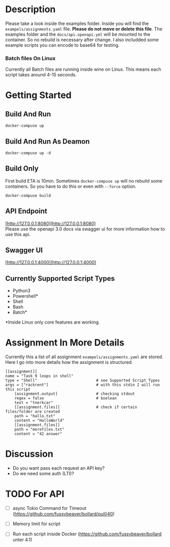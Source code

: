 # Description

Please take a look inside the examples folder. Inside you will find the ```exampels/assignments.yaml``` file. **Please do not move or delete this file**. 
The examples folder and the ```docs/api.openapi.yml``` will be mounted to the container. So no rebuild is necessary after change.
I also includded some example scripts you can encode to base64 for testing.  
### Batch files On Linux
Currently all Batch files are running inside wine on Linux. This means each script takes around 4-15 seconds.

# Getting Started
## Build And Run
```
docker-compuse up
```
## Build And Run As Deamon
```
docker-compuse up -d
```
## Build Only
First build ETA is 10min.
Sometimes ```docker-compuse up``` will no rebuild some containers. So you have to do this or even with ``` --force ``` option.
```
docker-compuse build
```
## API Endpoint
[http://127.0.0.1:8080](http://127.0.0.1:8080)  
Please use the openapi 3.0 docs via swagger ui for more information how to use this api.
## Swagger UI
[http://127.0.0.1:4000](http://127.0.0.1:4000)

## Currently Supported Script Types
- Python3
- Powershell*
- Shell
- Bash
- Batch* 

*Inside Linux only core features are working.

# Assignment In More Details
Currently this a list of all assignment ```exampels/assignments.yaml``` are stored.
Here I go into more details how the assignment is structured.

```
[[assignment]]
name = "Task 9 loops in shell" 
type = "Shell"                          # see Supported Script Types 
args = ["rackrent"]                     # with this stdin I will run this script
    [assignment.output]                 # checking stdout
    regex = false                       # boolean
    text = "tnerkcar"
    [[assignment.files]]                # check if certain files/folder are created
    path = "hallo.txt"
    content = "HalloWorld"
    [[assignment.files]]
    path = "morefiles.txt"
    content = "42 answer"

```


# Discussion

- Do you want pass each request an API key?
- Do we need some auth (LTI)?

# TODO For API
- [ ]  async Tokio Command for Timeout (https://github.com/fussybeaver/bollard/pull/40) 
- [ ] Memory limit for script
- [ ] Run each script iniside Docker (https://github.com/fussybeaver/bollard unter 4.1)


